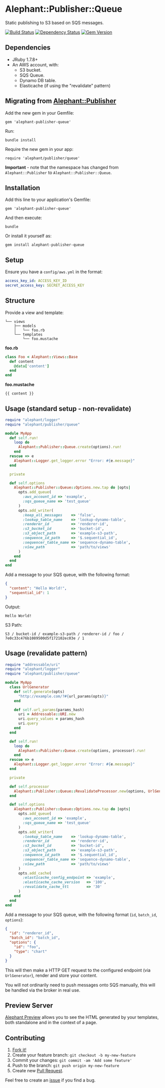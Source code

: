 # Alephant::Publisher::Queue

Static publishing to S3 based on SQS messages.

[![Build Status](https://travis-ci.org/BBC-News/alephant-publisher-queue.png?branch=master)](https://travis-ci.org/BBC-News/alephant-publisher-queue) [![Dependency Status](https://gemnasium.com/BBC-News/alephant-publisher-queue.png)](https://gemnasium.com/BBC-News/alephant-publisher-queue) [![Gem Version](https://badge.fury.io/rb/alephant-publisher-queue.png)](http://badge.fury.io/rb/alephant-publisher-queue)

## Dependencies

- JRuby 1.7.8+
- An AWS account, with:
  - S3 bucket.
  - SQS Queue.
  - Dynamo DB table.
  - Elasticache (if using the "revalidate" pattern)

## Migrating from [Alephant::Publisher](https://github.com/BBC-News/alephant-publisher)

Add the new gem in your Gemfile:

```
gem 'alephant-publisher-queue'
```

Run:

```
bundle install
```

Require the new gem in your app:

```
require 'alephant/publisher/queue'
```

**Important** - note that the namespace has changed from `Alephant::Publisher` to `Alephant::Publisher::Queue`.

## Installation

Add this line to your application's Gemfile:

```
gem 'alephant-publisher-queue'
```

And then execute:

```
bundle
```

Or install it yourself as:

```
gem install alephant-publisher-queue
```

## Setup

Ensure you have a `config/aws.yml` in the format:

```yaml
access_key_id: ACCESS_KEY_ID
secret_access_key: SECRET_ACCESS_KEY
```

## Structure

Provide a view and template:

```
└── views
    ├── models
    │   └── foo.rb
    └── templates
        └── foo.mustache
```

**foo.rb**

```ruby
class Foo < Alephant::Views::Base
  def content
    @data['content']
  end
end
```

**foo.mustache**

```
{{ content }}
```

## Usage (standard setup - non-revalidate)

```ruby
require "alephant/logger"
require "alephant/publisher/queue"

module MyApp
  def self.run!
    loop do
      Alephant::Publisher::Queue.create(options).run!
    end
  rescue => e
    Alephant::Logger.get_logger.error "Error: #{e.message}"
  end

  private

  def self.options
    Alephant::Publisher::Queue::Options.new.tap do |opts|
      opts.add_queue(
        :aws_account_id => 'example',
        :sqs_queue_name => 'test_queue'
      )
      opts.add_writer(
        :keep_all_messages    => 'false',
        :lookup_table_name    => 'lookup-dynamo-table',
        :renderer_id          => 'renderer-id',
        :s3_bucket_id         => 'bucket-id',
        :s3_object_path       => 'example-s3-path',
        :sequence_id_path     => '$.sequential_id',
        :sequencer_table_name => 'sequence-dynamo-table',
        :view_path            => 'path/to/views'
      )
    end
  end
end
```

Add a message to your SQS queue, with the following format:

```json
{
  "content": "Hello World!",
  "sequential_id": 1
}
```

Output:

```
Hello World!
```

S3 Path:

```
S3 / bucket-id / example-s3-path / renderer-id / foo / 7e0c33c476b1089500d5f172102ec03e / 1
```

## Usage (revalidate pattern)

```ruby
require "addressable/uri"
require "alephant/logger"
require "alephant/publisher/queue"

module MyApp
  class UrlGenerator
    def self.generate(opts)
      "http://example.com/?#{url_params(opts)}"
    end

    def self.url_params(params_hash)
      uri = Addressable::URI.new
      uri.query_values = params_hash
      uri.query
    end
  end

  def self.run!
    loop do
      Alephant::Publisher::Queue.create(options, processor).run!
    end
  rescue => e
    Alephant::Logger.get_logger.error "Error: #{e.message}"
  end

  private

  def self.processor
    Alephant::Publisher::Queue::RevalidateProcessor.new(options, UrlGenerator)
  end

  def self.options
    Alephant::Publisher::Queue::Options.new.tap do |opts|
      opts.add_queue(
        :aws_account_id => 'example',
        :sqs_queue_name => 'test_queue'
      )
      opts.add_writer(
        :lookup_table_name    => 'lookup-dynamo-table',
        :renderer_id          => 'renderer-id',
        :s3_bucket_id         => 'bucket-id',
        :s3_object_path       => 'example-s3-path',
        :sequence_id_path     => '$.sequential_id',
        :sequencer_table_name => 'sequence-dynamo-table',
        :view_path            => 'path/to/views'
      )
      opts.add_cache(
        :elasticache_config_endpoint => 'example',
        :elasticache_cache_version   => '100',
        :revalidate_cache_ttl        => '30'
      )
    end
  end
end
```

Add a message to your SQS queue, with the following format (`id`, `batch_id`, `options`):

```json
{
  "id": "renderer_id",
  "batch_id": "batch_id",
  "options": {
    "id": "foo",
    "type": "chart"
  }
}
```

This will then make a HTTP GET request to the configured endpoint (via `UrlGenerator`), render and store your content.

You will not ordinarily need to push messages onto SQS manually, this will be handled via the broker in real use.

## Preview Server

[Alephant Preview](https://github.com/BBC-News/alephant-preview) allows you to see the HTML generated by your templates, both standalone and in the context of a page.

## Contributing

1. [Fork it!](http://github.com/BBC-News/alephant-publisher-queue/fork)
2. Create your feature branch: `git checkout -b my-new-feature`
3. Commit your changes: `git commit -am 'Add some feature'`
4. Push to the branch: `git push origin my-new-feature`
5. Create new [Pull Request](https://github.com/BBC-News/alephant-publisher-queue/compare).

Feel free to create an [issue](https://github.com/BBC-News/alephant-publisher-queue/issues/new) if you find a bug.
